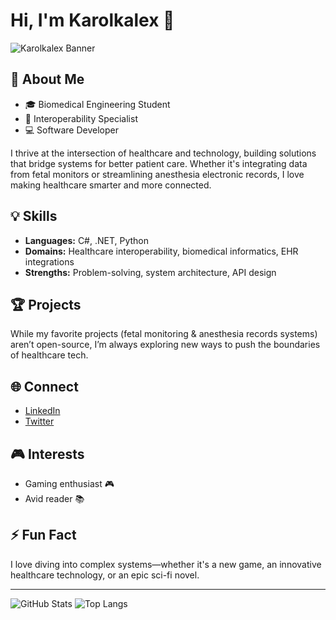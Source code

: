 <!--## Hi there 👋-->

<!--
**Karolkalex/Karolkalex** is a ✨ _special_ ✨ repository because its `README.md` (this file) appears on your GitHub profile.

Here are some ideas to get you started:

- 🔭 I’m currently working on ...
- 🌱 I’m currently learning ...
- 👯 I’m looking to collaborate on ...
- 🤔 I’m looking for help with ...
- 💬 Ask me about ...
- 📫 How to reach me: ...
- 😄 Pronouns: ...
- ⚡ Fun fact: ...
-->

# Hi, I'm Karolkalex 👋

<!-- Dynamic ✨ animated header -->
![Karolkalex Banner](https://pbs.twimg.com/profile_banners/1063541846511665154/1714841987/1500x500)

## 🚀 About Me

- 🎓 Biomedical Engineering Student  
- 🔗 Interoperability Specialist  
- 💻 Software Developer

I thrive at the intersection of healthcare and technology, building solutions that bridge systems for better patient care. Whether it's integrating data from fetal monitors or streamlining anesthesia electronic records, I love making healthcare smarter and more connected.

## 💡 Skills

- **Languages:** C#, .NET, Python
- **Domains:** Healthcare interoperability, biomedical informatics, EHR integrations
- **Strengths:** Problem-solving, system architecture, API design

## 🏆 Projects

While my favorite projects (fetal monitoring & anesthesia records systems) aren’t open-source, I’m always exploring new ways to push the boundaries of healthcare tech.

## 🌐 Connect

- [LinkedIn](https://www.linkedin.com/in/carolina-guinart-boguslawski/) <!-- Drop your LinkedIn link here -->
- [Twitter](https://x.com/karolkalex) <!-- Drop your Twitter handle here -->

## 🎮 Interests

- Gaming enthusiast 🎮
- Avid reader 📚

## ⚡ Fun Fact

I love diving into complex systems—whether it's a new game, an innovative healthcare technology, or an epic sci-fi novel.

---

![GitHub Stats](https://github-readme-stats.vercel.app/api?username=Karolkalex&show_icons=true&theme=radical)
![Top Langs](https://github-readme-stats.vercel.app/api/top-langs/?username=Karolkalex&layout=compact&theme=radical)
